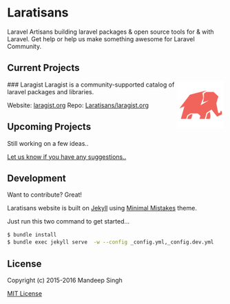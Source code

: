 Laratisans
========

Laravel Artisans building laravel packages & open source tools for & with Laravel. Get help or help us make something awesome for Laravel Community.

## Current Projects

<img src="https://raw.githubusercontent.com/Laratisans/laratisans.com/master/images/projects/laragist/icon_transparent.png" align=right width=110px />
### Laragist
Laragist is a community-supported catalog of laravel packages and libraries.

Website: [laragist.org](http://laragist.com) Repo: [Laratisans/laragist.org](https://github.com/Laratisans/laratisans.com/issues)

## Upcoming Projects

Still working on a few ideas..

[Let us know if you have any suggestions..](https://github.com/Laratisans/laragist.org/issues)

## Development
Want to contribute? Great!

Laratisans website is built on [Jekyll](https://jekyllrb.com/) using [Minimal Mistakes](https://mmistakes.github.io/minimal-mistakes/) theme.

Just run this two command to get started...
```sh
$ bundle install
$ bundle exec jekyll serve  -w --config _config.yml,_config.dev.yml
```


## License

Copyright (c) 2015-2016 Mandeep Singh

[MIT License](https://github.com/Laratisans/laratisans.com/blob/master/LICENSE)
